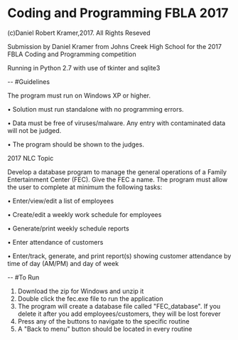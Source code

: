 # Coding and Programming FBLA 2017
(c)Daniel Robert Kramer,2017. All Rights Reseved

Submission by Daniel Kramer from Johns Creek High School for the 2017 FBLA Coding and Programming competition

Running in Python 2.7 with use of tkinter and sqlite3

--
#Guidelines

 The program must run on Windows XP or higher.
 
• Solution must run standalone with no programming errors.

• Data must be free of viruses/malware. Any entry with contaminated data will not be
judged.

• The program should be shown to the judges.

2017 NLC Topic

Develop a database program to manage the general operations of a Family Entertainment
Center (FEC). Give the FEC a name. The program must allow the user to complete at minimum
the following tasks:

• Enter/view/edit a list of employees

• Create/edit a weekly work schedule for employees

• Generate/print weekly schedule reports

• Enter attendance of customers

• Enter/track, generate, and print report(s) showing customer attendance by time of day
(AM/PM) and day of week

--
#To Run
1. Download the zip for Windows and unzip it
2. Double click the fec.exe file to run the application
3. The program will create a database file called "FEC_database". If you delete it after you add employees/customers, they will be lost forever
4. Press any of the buttons to navigate to the specific routine
5. A "Back to menu" button should be located in every routine
